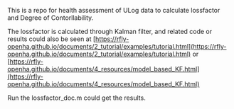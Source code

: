 This is a repo for health assessment of ULog data to calculate lossfactor and Degree of Contorllability.

The lossfactor is calculated through Kalman filter, and related code or results could also be seen at
[https://rfly-openha.github.io/documents/2_tutorial/examples/tutorial.html](https://rfly-openha.github.io/documents/2_tutorial/examples/tutorial.html)
or
[https://rfly-openha.github.io/documents/4_resources/model_based_KF.html](https://rfly-openha.github.io/documents/4_resources/model_based_KF.html)

Run the lossfactor_doc.m could get the results.
